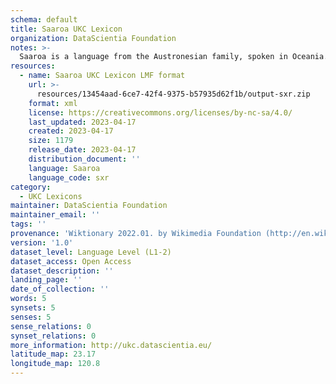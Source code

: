 ```yaml
---
schema: default
title: Saaroa UKC Lexicon
organization: DataScientia Foundation
notes: >-
  Saaroa is a language from the Austronesian family, spoken in Oceania. The UKC Lexicon of Saaroa is represented as a lexico-semantic network. It consists of words, word senses, synsets, as well as sense-level and synset-level relationships.
resources:
  - name: Saaroa UKC Lexicon LMF format
    url: >-
      resources/13454aad-6ce7-42f4-9375-b57935d62f1b/output-sxr.zip
    format: xml
    license: https://creativecommons.org/licenses/by-nc-sa/4.0/
    last_updated: 2023-04-17
    created: 2023-04-17
    size: 1179
    release_date: 2023-04-17
    distribution_document: ''
    language: Saaroa
    language_code: sxr
category:
  - UKC Lexicons
maintainer: DataScientia Foundation
maintainer_email: ''
tags: ''
provenance: 'Wiktionary 2022.01. by Wikimedia Foundation (http://en.wiktionary.org); CogNet 2.1 by Khuyagbaatar Batsuren, National University of Mongolia (http://cognet.ukc.disi.unitn.it); Princeton WordNet 2.1 by Princeton University (https://wordnet.princeton.edu)'
version: '1.0'
dataset_level: Language Level (L1-2)
dataset_access: Open Access
dataset_description: ''
landing_page: ''
date_of_collection: ''
words: 5
synsets: 5
senses: 5
sense_relations: 0
synset_relations: 0
more_information: http://ukc.datascientia.eu/
latitude_map: 23.17
longitude_map: 120.8
---
```

